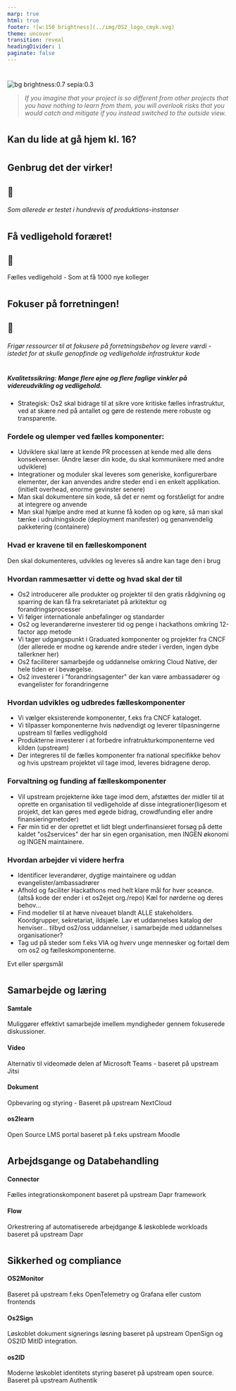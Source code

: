 ```yaml
---
marp: true
html: true
footer: ![w:150 brightness](../img/OS2_logo_cmyk.svg)
theme: uncover
transition: reveal
headingDivider: 1
paginate: false
---
```


#
![bg brightness:0.7 sepia:0.3](https://)
 
> _If you imagine that your project is so different from other projects that you have nothing to learn from them, you will overlook risks that you would catch and mitigate if you instead switched to the outside view._

<!-- _footer: _Prof. Flyvbjerg, IT University of Copenhagen - How Big Things Get Done (2022)_ -->

# 
## Kan du lide at gå hjem kl. 16?
<!-- Hvorfor
_Hvorfor skal OS2 tilbyde fælleskomponenter til vores projekter og produkter?_
-->
#
## Genbrug det der virker!
## 🏅
###### _Som allerede er testet i hundrevis af produktions-instanser_
<!-- Ikke flere all nighters-->

#
## Få vedligehold foræret!
## 🎁
Fælles vedligehold - Som at få 1000 nye kolleger

#
## Fokuser på forretningen!
## 🎯
###### _Frigør ressourcer til at fokusere på forretningsbehov og levere værdi - istedet for at skulle genopfinde og vedligeholde infrastruktur kode_ 

#

#

##### Kvalitetssikring: Mange flere øjne og flere faglige vinkler på videreudvikling og vedligehold.
- Strategisk: Os2 skal bidrage til at sikre vore kritiske fælles infrastruktur, ved at skære ned på antallet og gøre de restende mere robuste og transparente.

### Fordele og ulemper ved fælles komponenter:
- Udviklere skal lære at kende PR processen at kende med alle dens konsekvenser. (Andre læser din kode, du skal kommunikere med andre udviklere)
- Integrationer og moduler skal leveres som generiske, konfigurerbare elementer, der kan anvendes andre steder end i en enkelt applikation. (initielt overhead, enorme gevinster senere)
- Man skal dokumentere sin kode, så det er nemt og forståeligt for andre at integrere og anvende
- Man skal hjælpe andre med at kunne få koden op og køre, så man skal tænke i udrulningskode (deployment manifester) og genanvendelig pakketering (containere)

### Hvad er kravene til en fælleskomponent
Den skal dokumenteres, udvikles og leveres så andre kan tage den i brug


### Hvordan rammesætter vi dette og hvad skal der til

- Os2 introducerer alle produkter og projekter til den gratis rådgivning og sparring de kan få fra sekretariatet på arkitektur og forandringsprocesser
- Vi følger internationale anbefalinger og standarder
- Os2 og leverandørerne investerer tid og penge i hackathons omkring 12-factor app metode
- Vi tager udgangspunkt i Graduated komponenter og projekter fra CNCF (der allerede er modne og kørende andre steder i verden, ingen dybe tallerkner her)
- Os2 faciliterer samarbejde og uddannelse omkring Cloud Native, der hele tiden er i bevægelse.
- Os2 investerer i "forandringsagenter" der kan være ambassadører og evangelister for forandringerne


### Hvordan udvikles og udbredes fælleskomponenter

- Vi vælger eksisterende komponenter, f.eks fra CNCF kataloget.
- Vi tilpasser komponenterne hvis nødvendigt og leverer tilpasningerne upstream til fælles vedligghold
- Produkterne investerer i at forbedre infratrukturkomponenterne ved kilden (upstream)
- Der integreres til de fælles komponenter fra national specifikke behov og hvis upstream projektet vil tage imod, leveres bidragene derop.

### Forvaltning og funding af fælleskomponenter

- Vil upstream projekterne ikke tage imod dem, afstættes der midler til at oprette en organisation til vedligeholde af disse integrationer(ligesom et projekt, det kan gøres med øgede bidrag, crowdfunding eller andre finansieringmetoder)
- Før min tid er der oprettet et lidt blegt underfinansieret forsøg på dette kaldet "os2services" der har sin egen organisation, men INGEN økonomi og INGEN maintainere.

### Hvordan arbejder vi videre herfra
- Identificer leverandører, dygtige maintainere og uddan evangelister/ambassadrører
- Afhold og faciliter Hackathons med helt klare mål for hver sceance. (altså kode der ender i et os2ejet org./repo) Kæl for nørderne og deres behov...
- Find modeller til at hæve niveauet blandt ALLE stakeholders. Koordgrupper, sekretariat, ildsjæle. Lav et uddannelses katalog der henviser... tilbyd os2/oss uddannelser, i samarbejde med uddannelses organisationer? 
- Tag ud på steder som f.eks VIA og hverv unge mennesker og fortæl dem om os2 og fælleskomponenterne.

Evt eller spørgsmål

#
## Samarbejde og læring


#### Samtale
Muliggører effektivt samarbejde imellem myndigheder gennem fokuserede diskussioner.
#### Video
Alternativ til videomøde delen af Microsoft Teams - baseret på upstream Jitsi


#### Dokument
Opbevaring og styring - Baseret på upstream NextCloud

#### os2learn
Open Source LMS portal baseret på f.eks upstream Moodle

#
## Arbejdsgange og Databehandling

#### Connector
Fælles integrationskomponent baseret på upstream Dapr framework

#### Flow 
Orkestrering af automatiserede arbejdgange & løskoblede workloads baseret på upstream Dapr

#
## Sikkerhed og compliance

#### OS2Monitor 
Baseret på upstream f.eks OpenTelemetry og Grafana eller custom frontends

#### Os2Sign
Løskoblet dokument signerings løsning baseret på upstream OpenSign og OS2ID MitID integration.

#### os2ID
Moderne løskoblet identitets styring baseret på upstream open source. Baseret på upstream Authentik

